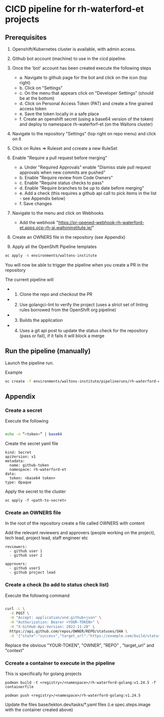 # CICD pipeline for rh-waterford-et projects

## Prerequisites

1. Openshift/Kubernetes cluster is available, with admin access.

2. Github bot account (machine) to use in the cicd pipeline.

3. Once the 'bot' account has been created execute the following steps

   - a. Navigate to github page for the bot and click on the icon (top right)
   - b. Click on "Settings"
   - c. On the menu that appears click on "Developer Settings" (should be at the bottom)
   - d. Click on Personal Access Token (PAT) and create a fine grained access token
   - e. Save the token locally in a safe place
   - f. Create an openshift secret (using a base64 version of the token) and deploy to namespace rh-waterforf-et (on the Waltons cluster)

4. Navigate to the repository "Settings" (top right on repo menu) and click on it

5. Click on Rules => Ruleset and ccreate a new RuleSet

6. Enable "Require a pull request before merging"
   
   - a. Under "Required Approvals" enable "Dismiss stale pull request approvals when new commits are pushed"
   - b. Enable "Require review from Code Owners"
   - c. Enable "Require status checks to pass"
   - d. Enable "Require branches to be up to date before merging"
   - e. Add a check (this requires a github api call to pick items in the list - see Appendix below)
   - f. Save changes

7. Navigate to the menu and click on Webhooks
  
   - Add the webhook "https://pr-opened-webhook-rh-waterford-et.apps.ocp-rh-ai.waltoninstitute.ie/"

8. Create an OWNERS file in the repository (see Appendix)

9. Apply all the OpenShift Pipeline templates

```bash
oc apply -k environments/waltons-institute
```

You will now be able to trigger the pipeline when you create a PR in the repository

The current pipeline will

- 1. Clone the repo and checkout the PR
- 2. Use golangci-lint to verify the project (uses a strict set of linting rules borrowed from the OpenShift org pipeline)
- 3. Builds the application
- 4. Uses a git api post to update the status check for the repository (pass or fail), if it fails it will block a merge



## Run the pipeline (manually)

Launch the pipeline run.

Example 
```bash
oc create -f environments/waltons-institute/pipelineruns/rh-waterford-et-all-pipelinerun.yaml
```

## Appendix

### Create a secret

Execute the following

```bash

echo -n “<token>” | base64

```

Create the secret yaml file 

```
kind: Secret
apiVersion: v1
metadata:
  name: github-token
  namespace: rh-waterford-et
data:
  token: <base64 token>
type: Opaque
```

Apply the secret to the cluster

```
oc apply -f <path-to-secret>
```

### Create an OWNERS file 

In the root of the repository create a file called OWNERS with content

Add the relevant reviewers and approvers (people working on the project), tech lead, project lead, staff engineer etc

```
reviewers:
  - github user 1
  - github user 2

approvers:
  - github user1
  - github project lead
```

### Create a check (to add to status check list)

Execute the following command

```bash

curl -L \
  -X POST \
  -H "Accept: application/vnd.github+json" \
  -H "Authorization: Bearer <YOUR-TOKEN>" \
  -H "X-GitHub-Api-Version: 2022-11-28" \
  https://api.github.com/repos/OWNER/REPO/statuses/SHA \
  -d '{"state":"success","target_url":"https://example.com/build/status","description":"The build succeeded!","context":"openshift-cicd-pipeline"}'

```

Replace the obvious "YOUR-TOKEN", "OWNER", "REPO" , "target_url" and "context" 

### Ccreate a container to execute in the pipeline

This is specifically for golang projects

```
podman build -t <registry>/<namespace>/rh-waterford-golang:v1.24.5 -f containerfile

podman push <registry>/<namespace>/rh-waterford-golang:v1.24.5

```

Update the files base/tekton.dev/tasks/*.yaml files (i.e spec.steps.image with the container created above)
